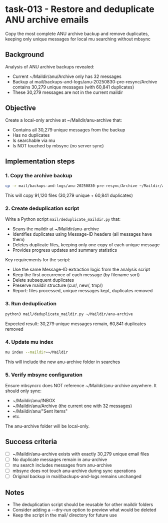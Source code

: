 # task-013 - Restore and deduplicate ANU archive emails

Copy the most complete ANU archive backup and remove duplicates, keeping only unique messages for local mu searching without mbsync

## Background

Analysis of ANU archive backups revealed:
- Current ~/Maildir/anu/Archive only has 32 messages
- Backup at mail/backups-and-logs/anu-20250830-pre-resync/Archive contains 30,279 unique messages (with 60,841 duplicates)
- These 30,279 messages are not in the current maildir

## Objective

Create a local-only archive at ~/Maildir/anu-archive that:
- Contains all 30,279 unique messages from the backup
- Has no duplicates
- Is searchable via mu
- Is NOT touched by mbsync (no server sync)

## Implementation steps

### 1. Copy the archive backup
```bash
cp -r mail/backups-and-logs/anu-20250830-pre-resync/Archive ~/Maildir/anu-archive
```

This will copy 91,120 files (30,279 unique + 60,841 duplicates)

### 2. Create deduplication script

Write a Python script `mail/deduplicate_maildir.py` that:
- Scans the maildir at ~/Maildir/anu-archive
- Identifies duplicates using Message-ID headers (all messages have them)
- Deletes duplicate files, keeping only one copy of each unique message
- Provides progress updates and summary statistics

Key requirements for the script:
- Use the same Message-ID extraction logic from the analysis script
- Keep the first occurrence of each message (by filename sort)
- Delete subsequent duplicates
- Preserve maildir structure (cur/, new/, tmp/)
- Report: files processed, unique messages kept, duplicates removed

### 3. Run deduplication
```bash
python3 mail/deduplicate_maildir.py ~/Maildir/anu-archive
```

Expected result: 30,279 unique messages remain, 60,841 duplicates removed

### 4. Update mu index
```bash
mu index --maildir=~/Maildir
```

This will include the new anu-archive folder in searches

### 5. Verify mbsync configuration

Ensure mbsyncrc does NOT reference ~/Maildir/anu-archive anywhere. It should only sync:
- ~/Maildir/anu/INBOX
- ~/Maildir/anu/Archive (the current one with 32 messages)
- ~/Maildir/anu/"Sent Items"
- etc.

The anu-archive folder will be local-only.

## Success criteria

- [ ] ~/Maildir/anu-archive exists with exactly 30,279 unique email files
- [ ] No duplicate messages remain in anu-archive
- [ ] mu search includes messages from anu-archive
- [ ] mbsync does not touch anu-archive during sync operations
- [ ] Original backup in mail/backups-and-logs remains unchanged

## Notes

- The deduplication script should be reusable for other maildir folders
- Consider adding a --dry-run option to preview what would be deleted
- Keep the script in the mail/ directory for future use
